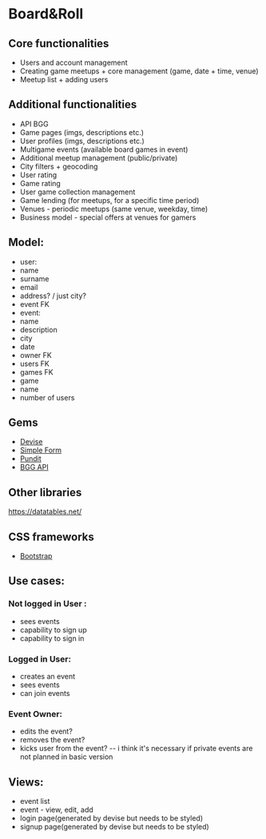  # Board&Roll

## Core functionalities
* Users and account management
* Creating game meetups + core management (game, date + time, venue)
* Meetup list + adding users

## Additional functionalities
* API BGG
* Game pages (imgs, descriptions etc.)
* User profiles (imgs, descriptions etc.)
* Multigame events (available board games in event)
* Additional meetup management (public/private)
* City filters + geocoding
* User rating
* Game rating
* User game collection management
* Game lending (for meetups, for a specific time period)
* Venues - periodic meetups (same venue, weekday, time)
* Business model - special offers at venues for gamers

## Model:
* user:
* name
* surname
* email
* address? / just city?
* event FK
* event:
* name
* description
* city
* date
* owner FK
* users FK
* games FK
* game
* name
* number of users

## Gems
* [Devise](https://github.com/plataformatec/devise)
* [Simple Form](https://github.com/plataformatec/simple_form)
* [Pundit](https://github.com/elabs/pundit)
* [BGG API](https://github.com/bhardin/bgg-api)

## Other libraries
https://datatables.net/

## CSS frameworks
* [Bootstrap](http://getbootstrap.com)

## Use cases:
### Not logged in User :
* sees events
* capability to sign up
* capability to sign in

### Logged in User:
* creates an event
* sees events
* can join events

### Event Owner:
* edits the event?
* removes the event?
* kicks user from the event? -- i think it's necessary if private events are not planned in basic version

## Views:
* event list
* event - view, edit, add
* login page(generated by devise but needs to be styled)
* signup page(generated by devise but needs to be styled)

